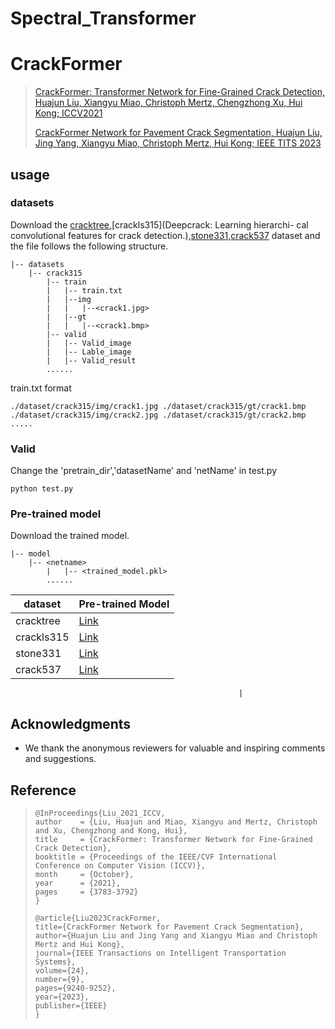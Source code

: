 # Spectral_Transformer



# CrackFormer

>[CrackFormer: Transformer Network for Fine-Grained Crack Detection,
>Huajun Liu, Xiangyu Miao, Christoph Mertz, Chengzhong Xu, Hui Kong; 
ICCV2021](https://openaccess.thecvf.com/content/ICCV2021/html/Liu_CrackFormer_Transformer_Network_for_Fine-Grained_Crack_Detection_ICCV_2021_paper.html)
>
>[CrackFormer Network for Pavement Crack Segmentation,
>Huajun Liu, Jing Yang, Xiangyu Miao, Christoph Mertz, Hui Kong; 
IEEE TITS 2023](https://ieeexplore.ieee.org/abstract/document/10109158)

## usage
### datasets
Download the [cracktree](https://www.sciencedirect.com/science/article/pii/S0167865511003795),[crackls315](Deepcrack: Learning hierarchi-
cal convolutional features for crack detection.),[stone331](https://www.sciencedirect.com/science/article/pii/S1051200420302529),[crack537](https://www.sciencedirect.com/science/article/pii/S0925231219300566) dataset and the file follows the following structure.

```
|-- datasets
    |-- crack315
        |-- train
        |   |-- train.txt
        |   |--img
        |   |   |--<crack1.jpg>
        |   |--gt
        |   |   |--<crack1.bmp>
        |-- valid
        |   |-- Valid_image
        |   |-- Lable_image
        |   |-- Valid_result
        ......
```

train.txt format
```
./dataset/crack315/img/crack1.jpg ./dataset/crack315/gt/crack1.bmp
./dataset/crack315/img/crack2.jpg ./dataset/crack315/gt/crack2.bmp
.....
```

### Valid

Change the 'pretrain_dir','datasetName' and 'netName' in test.py

```
python test.py
```

### Pre-trained model

Download the trained model.

```
|-- model
    |-- <netname>
        |   |-- <trained_model.pkl>
        ......
```



| dataset    | Pre-trained Model                                            |
| ---------- | ------------------------------------------------------------ |
| cracktree  | [Link](https://drive.google.com/file/d/1avhmDO7AdM_D4BR25aeNg7lBgch6m_d8/view?usp=share_link) |
| crackls315 | [Link](https://drive.google.com/file/d/1ugZkeQ8_RFkaP_caLCIshbzJDD2MOHau/view?usp=share_link) |
| stone331   | [Link](https://drive.google.com/file/d/1L_f-yUIQc1YP7xHaQtCn-agcVtjWVV6O/view?usp=share_link) |
| crack537   | [Link](https://drive.google.com/file/d/1A5m_rsFcwONii1fi_39jZ-HcTeLw7Rvb/view?usp=share_link) |

                                                       |

## Acknowledgments

- We thank the anonymous reviewers for valuable and inspiring comments and suggestions.

## Reference
>``` 
>@InProceedings{Liu_2021_ICCV,
>author    = {Liu, Huajun and Miao, Xiangyu and Mertz, Christoph and Xu, Chengzhong and Kong, Hui},
>title     = {CrackFormer: Transformer Network for Fine-Grained Crack Detection},
>booktitle = {Proceedings of the IEEE/CVF International Conference on Computer Vision (ICCV)},
>month     = {October},
>year      = {2021},
>pages     = {3783-3792}
>}
>
>@article{Liu2023CrackFormer,
>title={CrackFormer Network for Pavement Crack Segmentation},
>author={Huajun Liu and Jing Yang and Xiangyu Miao and Christoph Mertz and Hui Kong},
>journal={IEEE Transactions on Intelligent Transportation Systems},
>volume={24},
>number={9},
>pages={9240-9252},
>year={2023},
>publisher={IEEE}
>}
>
>```
